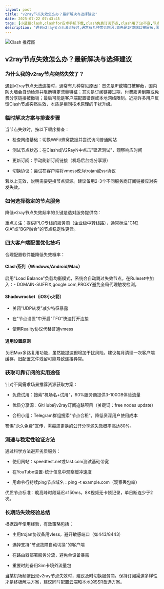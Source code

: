 ```yaml
---
layout: post
title: "v2ray节点失效怎么办？最新解决与选择建议"
date: 2025-07-22 07:43:45
tags: [小蓝猫clash,clashfor安卓手机下载,clash免费订阅节点,clash用了ip不变,节点加速器购买,clash节点订阅购买teacat,clash在线订阅地址]
description: "遇到v2ray节点无法连接时,通常有几种常见原因:首先是IP或端口被屏蔽,国内防火墙会自动检测并阻断特定流量特征；其次是订阅链接过期,付费服务到期或免费分享链接被撤销；最后可能是客户端配置错误或本地网络限制。近期许多用户反馈Clash节点突然失效,本质是相同技术原理的干扰升级。"
---
```


![Clash 推荐图](https://clashjd.github.io/assets/img/clash订阅节点购买.png)

## v2ray节点失效怎么办？最新解决与选择建议

### 为什么我的v2ray节点突然失效了？

遇到v2ray节点无法连接时，通常有几种常见原因：首先是IP或端口被屏蔽，国内防火墙会自动检测并阻断特定流量特征；其次是订阅链接过期，付费服务到期或免费分享链接被撤销；最后可能是客户端配置错误或本地网络限制。近期许多用户反馈Clash节点突然失效，本质是相同技术原理的干扰升级。

### 临时解决方案与排查步骤

当节点失效时，按以下顺序排查：

- 检查网络基础：切换WiFi/蜂窝数据并尝试访问普通网站

- 测试节点状态：在Clash或V2RayN中点击"延迟测试"，观察响应时间

- 更新订阅：手动刷新订阅链接（机场后台或分享源）

- 切换协议：尝试在客户端将vmess改为trojan或ssr协议

若以上无效，说明需要更换节点资源。建议备用2-3个不同服务商订阅链接应对突发失效。

### 如何选择稳定的节点服务

降低v2ray节点失效频率的关键是选对服务提供商：

重点关注：提供IPLC专线的服务商（企业级中转线路），通常标注"CN2 GIA"或"BGP融合"的节点稳定性更佳。

### 四大客户端配置优化技巧

合理配置软件能降低失效概率：

#### Clash系列（Windows/Android/Mac）

启用"Load Balance"负载均衡模式，系统会自动跳过失效节点。在Ruleset中加入：- DOMAIN-SUFFIX,google.com,PROXY避免全局代理触发检测。

#### Shadowrocket（iOS小火箭）

- 关闭"UDP转发"减少特征暴露

- 在"节点设置"中开启"TFO"快速打开连接

- 使用Reality协议代替普通vmess

#### 通用设置原则

关闭Mux多路复用功能，虽然能提速但增加干扰风险。建议每月清理一次客户端缓存，旧配置文件残留可能导致连接异常。

### 获取可靠订阅的实用途径

针对不同需求场景推荐资源获取方案：

- 免费试用：搜索"机场名+试用"，90%服务商提供3-100GB体验流量

- 优质分享源：GitHub的v2ray订阅追踪项目（关键词：free nodes update）

- 合租小组：Telegram群组搜索"节点合租"，降低资深用户使用成本

警惕"永久免费"宣传，需每周更换的公开分享源失效概率高达80%。

### 测速与稳定性验证方法

通过科学方法避开劣质服务：

- 使用网站：speedtest.net或fast.com测试基础带宽

- 在YouTube设置-统计信息中观察缓冲速度

- 用命令行持续ping节点域名：ping -t example.com（观察丢包率）

优质节点标准：晚高峰时段延迟≤150ms，8K视频无卡顿记录，单日断连少于2次。

### 长期防失效经验总结

根据四年使用经验，有效策略包括：

- 主用trojan协议备用vless，避开敏感端口（如443/8443）

- 选择支持"节点故障自动切换"的客户端

- 在路由器部署服务分流，避免单设备暴露

- 重要时刻备用Sim卡境外流量包

当某机场频繁出现v2ray节点失效时，建议及时切换服务商。保持订阅渠道多样性才是终极解决方案，建议同时配置云端和本地的SSR备选方案。